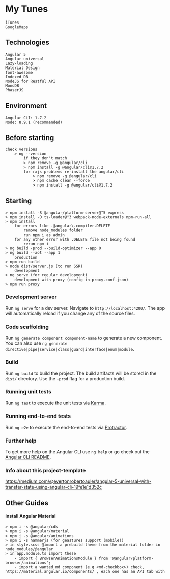 # My Tunes
    iTunes
    GoogleMaps

## Technologies
    Angular 5
    Angular universal
    Lazy-loading
    Material Design
    font-awesome
    Indexed DB
    NodeJS for Restful API
    MonoDB
    PhaserJS

## Environment
    Angular CLI: 1.7.2
    Node: 8.9.1 (recommanded)

## Before starting
    check versions
        > ng --version
            if they don't match
            > npm remove -g @angular/cli
            > npm install -g @angular/cli@1.7.2
            for rxjs problems re-install the angular/cli
                > npm remove -g @angular/cli
                > npm cache clean --force
                > npm install -g @angular/cli@1.7.2

## Starting
    > npm install -S @angular/platform-server@^5 express 
    > npm install -D ts-loader@^3 webpack-node-externals npm-run-all
    > npm install
        for errors like .@angular\.compiler.DELETE
            remove node_modules folder
            run npm i as admin
        for any other error with .DELETE file not being found
            rerun npm i
    > ng build -prod --build-optimizer --app 0
    > ng build --aot --app 1
        production
    > npm run build
    > node dist/server.js (to run SSR)
        development
    > ng serve (for regular development)
        development with proxy (config in proxy.conf.json)
    > npm run proxy

### Development server

Run `ng serve` for a dev server. Navigate to `http://localhost:4200/`. The app will automatically reload if you change any of the source files.

### Code scaffolding

Run `ng generate component component-name` to generate a new component. You can also use `ng generate directive|pipe|service|class|guard|interface|enum|module`.

### Build

Run `ng build` to build the project. The build artifacts will be stored in the `dist/` directory. Use the `-prod` flag for a production build.

### Running unit tests

Run `ng test` to execute the unit tests via [Karma](https://karma-runner.github.io).

### Running end-to-end tests

Run `ng e2e` to execute the end-to-end tests via [Protractor](http://www.protractortest.org/).

### Further help

To get more help on the Angular CLI use `ng help` or go check out the [Angular CLI README](https://github.com/angular/angular-cli/blob/master/README.md).

### Info about this project-template

https://medium.com/@evertonrobertoauler/angular-5-universal-with-transfer-state-using-angular-cli-19fe1e1d352c

## Other Guides

#### install Angular Material
    > npm i -s @angular/cdk
    > npm i -s @angular/material
    > npm i -s @angular/animations
    > npm i -s hammerjs (for geastures support (mobile))
    > in style.scss @import a prebuild theme from the material folder in node_modules/@angular
    > in app.module.ts import these
        - import { BrowserAnimationsModule } from '@angular/platform-browser/animations';
        - import a wanted md component (e.g <md-checkbox>) check, https://material.angular.io/components/ , each one has an API tab with